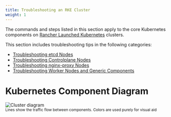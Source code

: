 ```yaml
---
title: Troubleshooting an RKE Cluster
weight: 1
---
```


The commands and steps listed in this section apply to the core Kubernetes components on [Rancher Launched Kubernetes]({{<baseurl>}}/rancher/v2.x/en/cluster-provisioning/rke-clusters/) clusters.

This section includes troubleshooting tips in the following categories:

- [Troubleshooting etcd Nodes]({{<baseurl>}}/rancher/v2.x/en/troubleshooting/kubernetes-components/etcd)
- [Troubleshooting Controlplane Nodes]({{<baseurl>}}/rancher/v2.x/en/troubleshooting/kubernetes-components/controlplane)
- [Troubleshooting nginx-proxy Nodes]({{<baseurl>}}/rancher/v2.x/en/troubleshooting/kubernetes-components/nginx-proxy)
- [Troubleshooting Worker Nodes and Generic Components]({{<baseurl>}}/rancher/v2.x/en/troubleshooting/kubernetes-components/worker-and-generic)

# Kubernetes Component Diagram

![Cluster diagram]({{<baseurl>}}/img/rancher/clusterdiagram.svg)<br/>
<sup>Lines show the traffic flow between components. Colors are used purely for visual aid</sup>